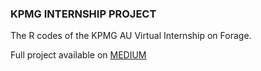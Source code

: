 ### KPMG INTERNSHIP PROJECT

The R codes of the KPMG AU Virtual Internship on Forage.

Full project available on [MEDIUM](https://medium.com/@atollysamuel/kpmg-au-data-analytics-virtual-internship-experience-8a60f4158aea)
